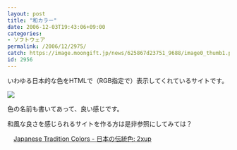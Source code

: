 ```yaml
---
layout: post
title: "和カラー"
date: 2006-12-03T19:43:06+09:00
categories:
- ソフトウェア
permalink: /2006/12/2975/
catch: https://image.moongift.jp/news/625867d23751_9688/image0_thumb1.png
id: 2956
---
```

いわゆる日本的な色をHTMLで（RGB指定で）表示してくれているサイトです。

 

[![](https://image.moongift.jp/news/625867d23751_9688/image0_thumb1.png)](https://image.moongift.jp/news/625867d23751_9688/image03.png)

 

色の名前も書いてあって、良い感じです。

 

和風な良さを感じられるサイトを作る方は是非参照にしてみては？

 

　[Japanese Tradition Colors - 日本の伝統色: 2xup](http://2xup.org/repos/)

